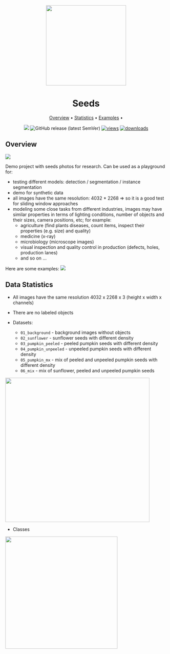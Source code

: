 <div align="center" markdown>
<img src="https://i.imgur.com/UdBujFN.png" width="250"/>

# Seeds

<p align="center">
  <a href="#overview">Overview</a> •
  <a href="#overview">Statistics</a> •
  <a href="#data-rights">Examples</a> • 
</p>

[![](https://img.shields.io/badge/slack-chat-green.svg?logo=slack)](https://supervise.ly/slack) 
![GitHub release (latest SemVer)](https://img.shields.io/github/v/release/supervisely-ecosystem/seeds)
[![views](https://app.supervise.ly/public/api/v3/ecosystem.counters?repo=supervisely-ecosystem/seeds&counter=views&label=views)](https://supervise.ly)
[![downloads](https://app.supervise.ly/public/api/v3/ecosystem.counters?repo=supervisely-ecosystem/seeds&counter=downloads&label=downloads)](https://supervise.ly)

</div>


## Overview 

<img src="https://i.imgur.com/DmHVwXj.png"/>

Demo project with seeds photos for research. Can be used as a playground for:
- testing different models: detection / segmentation / instance segmentation
- demo for synthetic data
- all images have the same resolution: 4032 * 2268 => so it is a good test for sliding window approaches
- modeling some close tasks from different industries, images may have similar properties in terms of lighting conditions, number of objects and their sizes, camera positions, etc; for example:
  - agriculture (find plants diseases, count items, inspect their properties (e.g. size) and quality)
  - medicine (x-ray)
  - microbiology (microscope images)
  - visual inspection and quality control in production (defects, holes, production lanes)
  - and so on ...

Here are some examples:
<img src="https://i.imgur.com/LAiO4Fi.png"/>

## Data Statistics

- All images have the same resolution 4032 x 2268 x 3 (height x width x channels)
  
- There are no labeled objects

- Datasets:
    - `01_background` - background images without objects
    - `02_sunflower` - sunflower seeds with different density
    - `03_pumpkin_peeled` - peeled pumpkin seeds with different density
    - `04_pumpkin_unpeeled` - unpeeled pumpkin seeds with different density
    - `05_pumpkin_mx` - mix of peeled and unpeeled pumpkin seeds with different density
    - `06_mix` - mix of sunflower, peeled and unpeeled pumpkin seeds
    
<img src="https://i.imgur.com/q0sCLsl.png" width="450px"/>
  
- Classes

<img src="https://i.imgur.com/U3TYZPw.png" width="350px"/>
